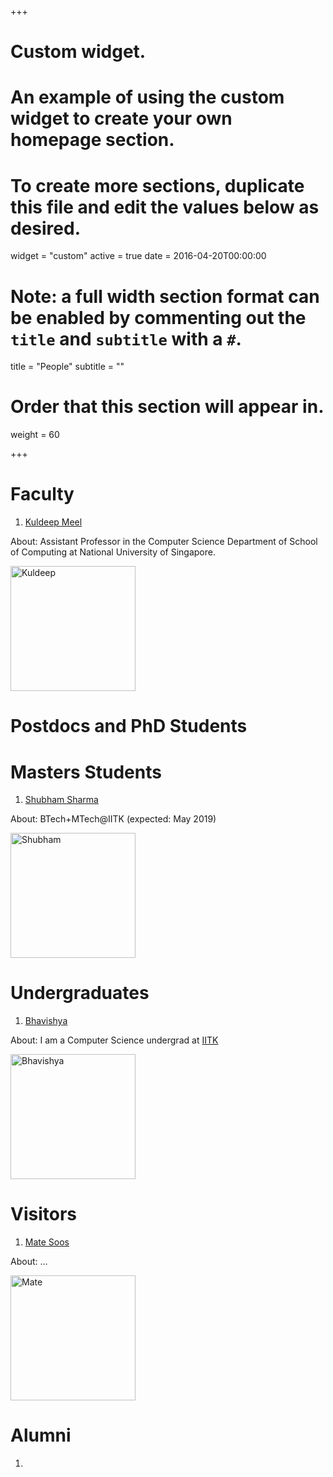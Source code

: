 +++
# Custom widget.
# An example of using the custom widget to create your own homepage section.
# To create more sections, duplicate this file and edit the values below as desired.
widget = "custom"
active = true
date = 2016-04-20T00:00:00

# Note: a full width section format can be enabled by commenting out the `title` and `subtitle` with a `#`.
title = "People"
subtitle = ""

# Order that this section will appear in.
weight = 60

+++

# **Faculty**
1. [Kuldeep Meel](http://www.comp.nus.edu.sg/~meel/)

About: Assistant Professor in the Computer Science Department of School of Computing at National University of Singapore.

<img src="/img/Kuldeep.jpg" alt="Kuldeep" style="width: 200px;"/>

# **Postdocs and PhD Students**
 

# **Masters Students**
1. [Shubham Sharma](http://home.iitk.ac.in/~smsharma/)

About: BTech+MTech@IITK (expected: May 2019)

<img src="/img/Shubham.jpg" alt="Shubham" style="width: 200px;"/>

# **Undergraduates**
1. [Bhavishya](http://home.iitk.ac.in/~bhavish/)

About: I am a Computer Science undergrad at [IITK](http://cse.iitk.ac.in/)

<img src="/img/Bhavishya.png" alt="Bhavishya" style="width: 200px;"/>

# **Visitors**
1. [Mate Soos](http://www.msoos.org/)

About: ...

<img src="/img/Mate.jpg" alt="Mate" style="width: 200px;"/>

# **Alumni**
1.



